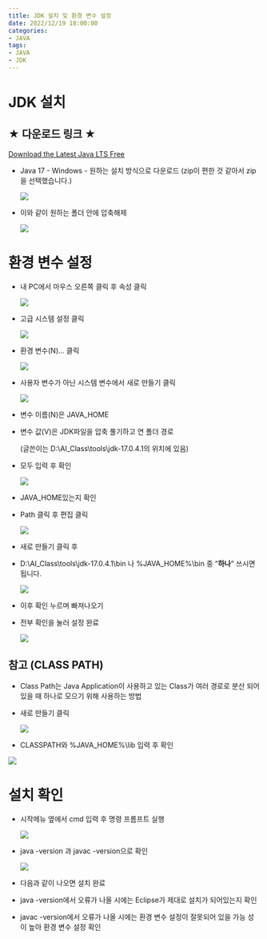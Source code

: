 ```yaml
---
title: JDK 설치 및 환경 변수 설정
date: 2022/12/19 18:00:00
categories:
- JAVA
tags:
- JAVA
- JDK
---
```


# JDK 설치

## ★ 다운로드 링크 ★

[Download the Latest Java LTS Free](https://www.oracle.com/kr/java/technologies/downloads/)

- Java 17 - Windows - 원하는 설치 방식으로 다운로드
  (zip이 편한 것 같아서 zip을 선택했습니다.)
    
    ![](/Images/2022/12/20/JDK_Install/Untitled.png)
    
- 이와 같이 원하는 폴더 안에 압축해제
    
    ![](/Images/2022/12/20/JDK_Install/Untitled%201.png)
    

# 환경  변수 설정

- 내 PC에서 마우스 오른쪽 클릭 후 속성 클릭
    
    ![](/Images/2022/12/20/JDK_Install/Untitled%202.png)
    
- 고급 시스템 설정 클릭
    
    ![](/Images/2022/12/20/JDK_Install/Untitled%203.png)
    
- 환경 변수(N)… 클릭
    
    ![](/Images/2022/12/20/JDK_Install/Untitled%204.png)
    
- 사용자 변수가 아닌 시스템 변수에서 새로 만들기 클릭
    
    ![](/Images/2022/12/20/JDK_Install/Untitled%205.png)
    
- 변수 이름(N)은 JAVA_HOME
- 변수 값(V)은 JDK파일을 압축 풀기하고 연 폴더 경로
    
    (글쓴이는 D:\AI_Class\tools\jdk-17.0.4.1의 위치에 있음)
    
- 모두 입력 후 확인
    
    ![](/Images/2022/12/20/JDK_Install/Untitled%206.png)
    
- JAVA_HOME있는지 확인
- Path 클릭 후 편집 클릭
    
    ![](/Images/2022/12/20/JDK_Install/Untitled%207.png)
    
- 새로 만들기 클릭 후
- D:\AI_Class\tools\jdk-17.0.4.1\bin 나 %JAVA_HOME%\bin 중 “**하나**” 쓰시면 됩니다.
    
    ![](/Images/2022/12/20/JDK_Install/Untitled%208.png)
    
- 이후 확인 누르며 빠져나오기
- 전부 확인을 눌러 설정 완료
    
    ![](/Images/2022/12/20/JDK_Install/Untitled%209.png)
    

## 참고 (CLASS PATH)

- Class Path는 Java Application이 사용하고 있는 Class가 여러 경로로 분산 되어 있을 때 하나로 모으기 위해 사용하는 방법
- 새로 만들기 클릭
    
    ![](/Images/2022/12/20/JDK_Install/Untitled%2010.png)
    
- CLASSPATH와 %JAVA_HOME%\lib 입력 후 확인

![](/Images/2022/12/20/JDK_Install/Untitled%2011.png)

# 설치 확인

- 시작메뉴 옆에서 cmd 입력 후 명령 프롬프트 실행
    
    ![](/Images/2022/12/20/JDK_Install/Untitled%2012.png)
    
- java -version 과 javac -version으로 확인
    
    ![](/Images/2022/12/20/JDK_Install/Untitled%2013.png)
    
- 다음과 같이 나오면 설치 완료
- java -version에서 오류가 나올 시에는 Eclipse가 제대로 설치가 되어있는지 확인
- javac -version에서 오류가 나올 시에는 환경 변수 설정이 잘못되어 있을 가능 성이 높아 환경 변수 설정 확인